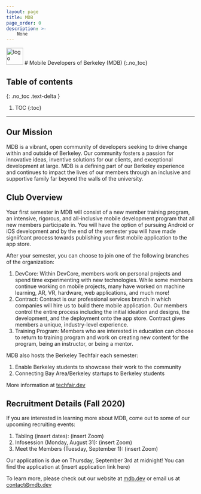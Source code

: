 ```yaml
---
layout: page
title: MDB
page_order: 0
description: >-
    None
---
```


<img src="https://dl.airtable.com/.attachments/84c59579067c8594cf5eb244d37b64a6/3518d80f/mdb.jpg" alt="logo" style="height:45px !important;"/>
# Mobile Developers of Berkeley (MDB)
{:.no_toc}

## Table of contents
{: .no_toc .text-delta }

1. TOC
{:toc}

---

## Our Mission

MDB is a vibrant, open community of developers seeking to drive change within and outside of Berkeley. Our community fosters a passion for innovative ideas, inventive solutions for our clients, and exceptional development at large. MDB is a defining part of our Berkeley experience and continues to impact the lives of our members through an inclusive and supportive family far beyond the walls of the university.

## Club Overview

Your first semester in MDB will consist of a new member training program, an intensive, rigorous, and all-inclusive mobile development program that all new members participate in. You will have the option of pursuing Android or iOS development and by the end of the semester you will have made signiifcant process towards publishing your first mobile application to the app store.

After your semester, you can choose to join one of the following branches of the organization:

1. DevCore: Within DevCore, members work on personal projects and spend time experimenting with new technologies. While some members continue working on mobile projects, many have worked on machine learning, AR, VR, hardware, web applications, and much more!
2. Contract: Contract is our professional services branch in which companies will hire us to build there mobile application. Our members control the entire process including the initial ideation and designs, the development, and the deployment onto the app store. Contract gives members a unique, industry-level experience.
3. Training Program: Members who are interested in education can choose to return to training program and work on creating new content for the program, being an instructor, or being a mentor.

MDB also hosts the Berkeley Techfair each semester:

1. Enable Berkeley students to showcase their work to the community
2. Connecting Bay Area/Berkeley startups to Berkeley students

More information at [techfair.dev](http://techfair.dev)

## Recruitment Details (Fall 2020)

If you are interested in learning more about MDB, come out to some of our upcoming recruiting events:

1. Tabling (insert dates): (insert Zoom)
2. Infosession (Monday, August 31): (insert Zoom)
3. Meet the Members (Tuesday, September 1): (insert Zoom)

Our application is due on Thursday, September 3rd at midnight! You can find the application at (insert application link here)

To learn more, please check out our website at [mdb.dev](http://mdb.dev) or email us at [contact@mdb.dev](mailto:contact@mdb.dev)


